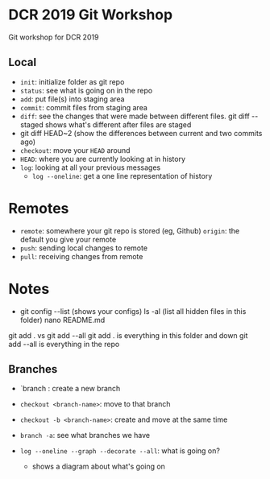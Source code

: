 # DCR 2019 Git Workshop 

Git workshop for DCR 2019 

## Local 

- `init`: initialize folder as git repo
- `status`: see what is going on in the repo 
- `add`: put file(s) into staging area 
- `commit`: commit files from staging area 
- `diff`: see the changes that were made between different files. git diff --staged shows what's different after files are staged 
- git diff HEAD~2 (show the differences between current and two commits ago) 
- `checkout`: move your `HEAD` around 
- `HEAD`: where you are currently looking at in history 
- `log`: looking at all your previous messages 
	- `log --oneline`: get a one line representation of history 

# Remotes
- `remote`: somewhere your git repo is stored (eg, Github)
	`origin`: the default you give your remote
- `push`: sending local changes to remote 
- `pull`: receiving changes from remote 

# Notes 

- git config --list (shows your configs)
ls -al (list all hidden files in this folder) 
nano README.md

git add . vs git add --all 
git add . is everything in this folder and down 
git add --all is everything in the repo 

## Branches 

- `branch <branch-name>: create a new branch 
- `checkout <branch-name>`: move to that branch 
- `checkout -b <branch-name>`: create and move at the same time 
- `branch -a`: see what branches we have 

- `log --oneline --graph --decorate --all`: what is going on?
  - shows a diagram about what's going on 



